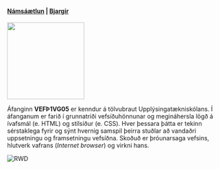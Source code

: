 #### [Námsáætlun](VEFÞ1VG05AU_V22-1.pdf) | [Bjargir](https://github.com/vefgrunnur/22V/wiki)

<img src="https://github.com/vefgrunnur/22V/blob/main/S%C3%BDnid%C3%A6mi/img/22VGA-logo.jpg" width="180" height="180"/>
  
Áfanginn **VEFÞ1VG05** er kenndur á tölvubraut Upplýsingatækniskólans. Í áfanganum er farið í grunnatriði vefsíðuhönnunar og megináhersla lögð á ívafsmál (e. HTML) og stílsíður (e. CSS). Hver þessara þátta er tekinn sérstaklega fyrir og sýnt hvernig samspil þeirra stuðlar að vandaðri uppsetningu og framsetningu vefsíðna. Skoðuð er þróunarsaga vefsins, hlutverk vafrans (*Internet browser*) og virkni hans.

![RWD](https://github.com/vefgrunnur/21H/blob/main/S%C3%BDnid%C3%A6mi/img/Responsive-Web-Design.jpg)
